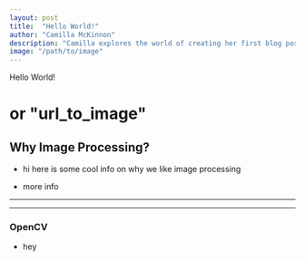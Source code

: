 ```yaml
---
layout: post
title:  "Hello World!"
author: "Camilla McKinnon"
description: "Camilla explores the world of creating her first blog post"
image: "/path/to/image"
--- 
```


Hello World!
#  or "url_to_image"

## Why Image Processing?

* hi here is some cool info on why we like image processing  

* more info

---
---

### OpenCV

* hey
